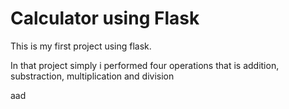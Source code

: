 <h1>Calculator using Flask</h1>
<p>This is my first project using flask.</p>
<p>In that project simply i performed four operations that is addition, substraction, multiplication and division</p>
aad
